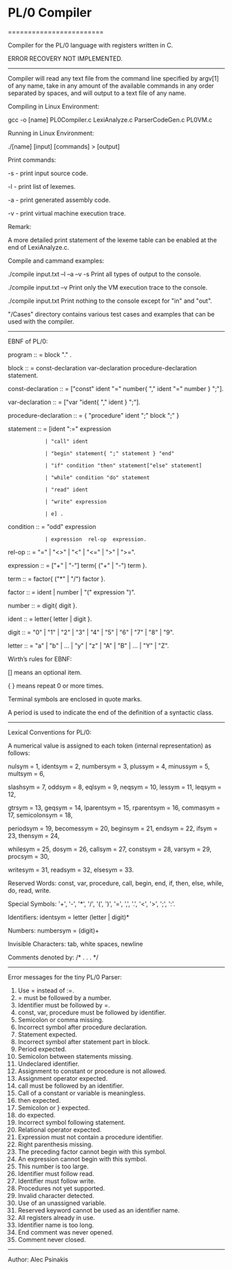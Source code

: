 # PL/0 Compiler

========================

Compiler for the PL/0 language with registers written in C.

ERROR RECOVERY NOT IMPLEMENTED.

------------------------

Compiler will read any text file from the command line specified by argv[1] of any name,
take in any amount of the available commands in any order separated by spaces,
and will output to a text file of any name. 

Compiling in Linux Environment:

gcc -o [name] PL0Compiler.c LexiAnalyze.c ParserCodeGen.c PL0VM.c

Running in Linux Environment:

./[name] [input] [commands] > [output]

Print commands:

-s - print input source code.

-l - print list of lexemes.

-a - print generated assembly code.

-v - print virtual machine execution trace.

Remark:

A more detailed print statement of the lexeme table can be enabled at the end of LexiAnalyze.c.

Compile and cammand examples:

./compile input.txt –l –a –v -s		Print all types of output to the console.

./compile input.txt –v				Print only the VM execution trace to the console.

./compile input.txt					Print nothing to the console except for "in" and "out".

"/Cases" directory contains various test cases and examples that can be used with the compiler.

------------------------

EBNF of PL/0:


program :: = block "." .

block :: = const-declaration var-declaration procedure-declaration statement.

const-declaration :: = ["const" ident "=" number{ "," ident "=" number } ";"].

var-declaration :: = ["var "ident{ "," ident } ";"].

procedure-declaration :: = { "procedure" ident ";" block ";" }

statement :: = [ident ":=" expression

				| "call" ident
				
				| "begin" statement{ ";" statement } "end"
				
				| "if" condition "then" statement["else" statement]
				
				| "while" condition "do" statement
				
				| "read" ident
				
				| "write" expression
				
				| e] .
				
condition :: = "odd" expression

				| expression  rel-op  expression.
				
rel-op :: = "=" | "<>" | "<" | "<=" | ">" | ">=".

expression :: = ["+" | "-"] term{ ("+" | "-") term }.

term :: = factor{ ("*" | "/") factor }.

factor :: = ident | number | "(" expression ")".

number :: = digit{ digit }.

ident :: = letter{ letter | digit }.

digit :: = "0" | "1" | "2" | "3" | "4" | "5" | "6" | "7" | "8" | "9".

letter :: = "a" | "b" | … | "y" | "z" | "A" | "B" | ... | "Y" | "Z".


Wirth’s rules for EBNF:

[] means an optional item.

{ } means repeat 0 or more times.

Terminal symbols are enclosed in quote marks.

A period is used to indicate the end of the definition of a syntactic class.


------------------------

Lexical Conventions for PL/0:

A numerical value is assigned to each token (internal representation) as follows: 

nulsym = 1, identsym = 2, numbersym = 3, plussym = 4, minussym = 5, multsym = 6,  

slashsym = 7, oddsym = 8,  eqlsym = 9, neqsym = 10, lessym = 11, leqsym = 12, 

gtrsym = 13, geqsym = 14, lparentsym = 15, rparentsym = 16, commasym = 17, semicolonsym = 18, 

periodsym = 19, becomessym = 20, beginsym = 21, endsym = 22, ifsym = 23, thensym = 24, 

whilesym = 25, dosym = 26, callsym = 27, constsym = 28, varsym = 29, procsym = 30, 

writesym = 31, readsym = 32, elsesym = 33.


Reserved Words: const, var, procedure, call, begin, end, if, then, else, while, do, read, write.

Special Symbols: '+', '-', '*', '/', '(', ')', '=', ',', '.', '<', '>', ';', ':'.

Identifiers: identsym = letter (letter | digit)* 

Numbers: numbersym = (digit)+

Invisible Characters: tab, white spaces, newline

Comments denoted by: /* . . . */


------------------------

Error messages for the tiny PL/0 Parser:

1.	Use = instead of :=.
2.	= must be followed by a number.
3.	Identifier must be followed by =.
4.	const, var, procedure must be followed by identifier.
5.	Semicolon or comma missing.
6.	Incorrect symbol after procedure declaration.
7.	Statement expected.
8.	Incorrect symbol after statement part in block.
9.	Period expected.
10.	Semicolon between statements missing.
11.	Undeclared identifier.
12.	Assignment to constant or procedure is not allowed.
13.	Assignment operator expected.
14.	call must be followed by an identifier.
15.	Call of a constant or variable is meaningless.
16.	then expected.
17.	Semicolon or } expected.
18.	do expected.
19.	Incorrect symbol following statement.
20.	Relational operator expected.
21.	Expression must not contain a procedure identifier.
22.	Right parenthesis missing.
23.	The preceding factor cannot begin with this symbol.
24.	An expression cannot begin with this symbol.
25.	This number is too large.
26.	Identifier must follow read.
27.	Identifier must follow write.
28.	Procedures not yet supported.
29.	Invalid character detected.
30.	Use of an unassigned variable.
31.	Reserved keyword cannot be used as an identifier name.
32.	All registers already in use.
33.	Identifier name is too long.
34.	End comment was never opened.
35.	Comment never closed.

------------------------

Author:
Alec Psinakis